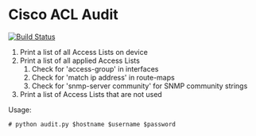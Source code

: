 # Cisco ACL Audit 
[![Build Status](https://travis-ci.org/WilliamMarti/cisco-acl-audit.svg?branch=master)](https://travis-ci.org/WilliamMarti/cisco-acl-audit)


1. Print a list of all Access Lists on device
1. Print a list of all applied Access Lists
   1. Check for 'access-group' in interfaces
   1. Check for 'match ip address' in route-maps
   1. Check for 'snmp-server community' for SNMP community strings
1. Print a list of Access Lists that are not used

Usage:

```
# python audit.py $hostname $username $password
```
